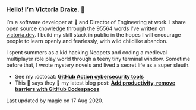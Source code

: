 ### Hello! I’m Victoria Drake. 👋

I’m a software developer at 💜 and Director of Engineering at work. I share open source knowledge through the 95564 words I’ve written on [victoria.dev](https://victoria.dev). I build my skill stack in public in the hopes I will encourage people to learn openly and fearlessly, with wild childlike abandon.

I spent summers as a kid hacking Neopets and coding a medieval multiplayer role play world through a teeny tiny terminal window. Sometime before that, I wrote mystery novels and lived a secret life as a super sleuth.

- See my :octocat: **[GitHub Action cybersecurity tools](https://github.com/search?q=user%3Avictoriadrake+GitHub+Action+security)**
- This 🦄 says they 🤷 my latest blog post: **[Add productivity, remove barriers with GitHub Codespaces](https://victoria.dev/blog/add-productivity-remove-barriers-with-github-codespaces/)**

Last updated by magic on 17 Aug 2020.
